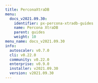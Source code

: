 ```yaml
---
title: PerconaXtraDB
menu:
  docs_v2021.09.30:
    identifier: px-percona-xtradb-guides
    name: Percona XtraDB
    parent: guides
    weight: 10
menu_name: docs_v2021.09.30
info:
  autoscaler: v0.7.0
  cli: v0.22.0
  community: v0.22.0
  enterprise: v0.9.0
  installer: v2021.09.30
  version: v2021.09.30
---
```


